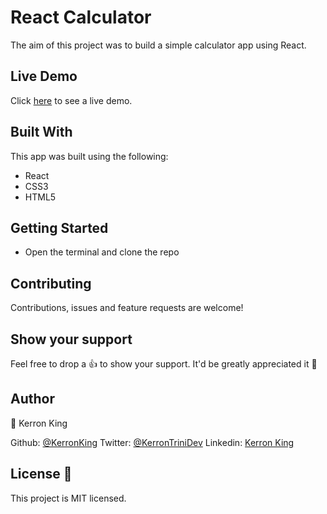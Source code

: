 # React Calculator

The aim of this project was to build a simple calculator app using React.

## Live Demo

Click [here]() to see a live demo.

## Built With

This app was built using the following:
- React
- CSS3
- HTML5

## Getting Started

* Open the terminal and clone the repo

## Contributing

Contributions, issues and feature requests are welcome!

## Show your support

Feel free to drop a :+1: to show your support. It'd be greatly appreciated it :pray:

## Author

:bust_in_silhouette: Kerron King

Github: [@KerronKing](https://github.com/KerronKing)
Twitter: [@KerronTriniDev](https://twitter.com/kerrontrinidev)
Linkedin: [Kerron King](linkedin.com/in/kerron-king-53912516a)

## License :memo:

This project is MIT licensed.
